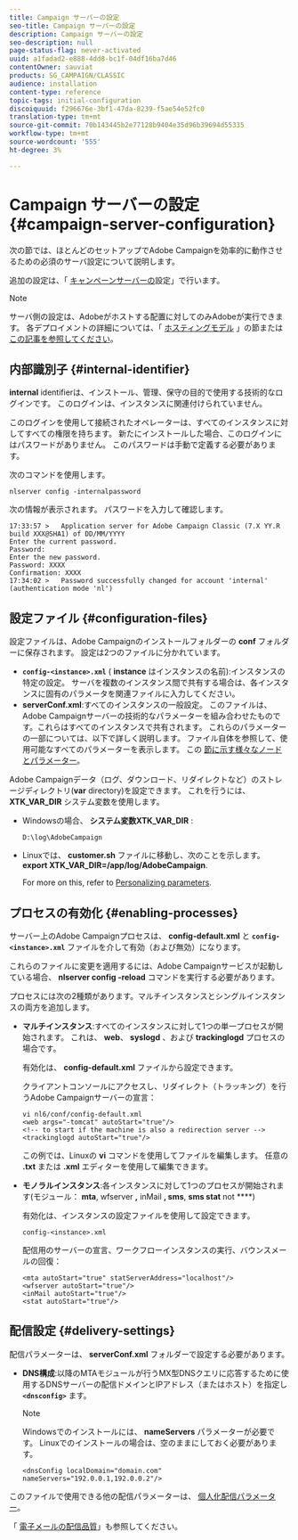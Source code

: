 ```yaml
---
title: Campaign サーバーの設定
seo-title: Campaign サーバーの設定
description: Campaign サーバーの設定
seo-description: null
page-status-flag: never-activated
uuid: a1fadad2-e888-4dd8-bc1f-04df16ba7d46
contentOwner: sauviat
products: SG_CAMPAIGN/CLASSIC
audience: installation
content-type: reference
topic-tags: initial-configuration
discoiquuid: f296676e-3bf1-47da-8239-f5ae54e52fc0
translation-type: tm+mt
source-git-commit: 70b143445b2e77128b9404e35d96b39694d55335
workflow-type: tm+mt
source-wordcount: '555'
ht-degree: 3%

---
```



# Campaign サーバーの設定{#campaign-server-configuration}

次の節では、ほとんどのセットアップでAdobe Campaignを効率的に動作させるための必須のサーバ設定について説明します。

追加の設定は、「 [キャンペーンサーバーの](../../installation/using/configuring-campaign-server.md)設定」で行います。

>[!NOTE]
>
>サーバ側の設定は、Adobeがホストする配置に対してのみAdobeが実行できます。 各デプロイメントの詳細については、「 [ホスティングモデル](../../installation/using/hosting-models.md) 」の節または [この記事を参照してください](https://helpx.adobe.com/jp/campaign/kb/acc-on-prem-vs-hosted.html)。

## 内部識別子 {#internal-identifier}

**internal** identifierは、インストール、管理、保守の目的で使用する技術的なログインです。 このログインは、インスタンスに関連付けられていません。

このログインを使用して接続されたオペレーターは、すべてのインスタンスに対してすべての権限を持ちます。 新たにインストールした場合、このログインにはパスワードがありません。 このパスワードは手動で定義する必要があります。

次のコマンドを使用します。

```
nlserver config -internalpassword
```

次の情報が表示されます。 パスワードを入力して確認します。

```
17:33:57 >   Application server for Adobe Campaign Classic (7.X YY.R build XXX@SHA1) of DD/MM/YYYY
Enter the current password.
Password:
Enter the new password.
Password: XXXX
Confirmation: XXXX
17:34:02 >   Password successfully changed for account 'internal' (authentication mode 'nl')
```

## 設定ファイル {#configuration-files}

設定ファイルは、Adobe Campaignのインストールフォルダーの **conf** フォルダーに保存されます。 設定は2つのファイルに分かれています。

* **`config-<instance>.xml`** ( **instance** はインスタンスの名前):インスタンスの特定の設定。 サーバを複数のインスタンス間で共有する場合は、各インスタンスに固有のパラメータを関連ファイルに入力してください。
* **serverConf.xml**:すべてのインスタンスの一般設定。 このファイルは、Adobe Campaignサーバーの技術的なパラメーターを組み合わせたものです。これらはすべてのインスタンスで共有されます。 これらのパラメーターの一部については、以下で詳しく説明します。 ファイル自体を参照して、使用可能なすべてのパラメーターを表示します。 この [節に示す様々なノードとパラメーター](../../installation/using/the-server-configuration-file.md)。

Adobe Campaignデータ（ログ、ダウンロード、リダイレクトなど）のストレージディレクトリ(**var** directory)を設定できます。 これを行うには、 **XTK_VAR_DIR** システム変数を使用します。

* Windowsの場合、 **システム変数XTK_VAR_DIR** :

   ```
   D:\log\AdobeCampaign
   ```

* Linuxでは、 **customer.sh** ファイルに移動し、次のことを示します。 **export XTK_VAR_DIR=/app/log/AdobeCampaign**.

   For more on this, refer to [Personalizing parameters](../../installation/using/installing-packages-with-linux.md#personalizing-parameters).

## プロセスの有効化 {#enabling-processes}

サーバー上のAdobe Campaignプロセスは、 **config-default.xml** と **`config-<instance>.xml`** ファイルを介して有効（および無効）になります。

これらのファイルに変更を適用するには、Adobe Campaignサービスが起動している場合、 **nlserver config -reload** コマンドを実行する必要があります。

プロセスには次の2種類があります。マルチインスタンスとシングルインスタンスの両方を追加します。

* **マルチインスタンス**:すべてのインスタンスに対して1つの単一プロセスが開始されます。 これは、 **web**、 **syslogd** 、および **trackinglogd** プロセスの場合です。

   有効化は、 **config-default.xml** ファイルから設定できます。

   クライアントコンソールにアクセスし、リダイレクト（トラッキング）を行うAdobe Campaignサーバーの宣言：

   ```
   vi nl6/conf/config-default.xml
   <web args="-tomcat" autoStart="true"/>  
   <!-- to start if the machine is also a redirection server -->  
   <trackinglogd autoStart="true"/>
   ```

   この例では、Linuxの **vi** コマンドを使用してファイルを編集します。 任意の **.txt** または **.xml** エディターを使用して編集できます。

* **モノラルインスタンス**:各インスタンスに対して1つのプロセスが開始されます(モジュール： **mta**, wfserver **,** inMail **, sms**, **sms stat** not ****)

   有効化は、インスタンスの設定ファイルを使用して設定できます。

   ```
   config-<instance>.xml
   ```

   配信用のサーバーの宣言、ワークフローインスタンスの実行、バウンスメールの回復：

   ```
   <mta autoStart="true" statServerAddress="localhost"/>
   <wfserver autoStart="true"/>  
   <inMail autoStart="true"/>
   <stat autoStart="true"/>
   ```

## 配信設定 {#delivery-settings}

配信パラメーターは、 **serverConf.xml** フォルダーで設定する必要があります。

* **DNS構成**:以降のMTAモジュールが行うMX型DNSクエリに応答するために使用するDNSサーバーの配信ドメインとIPアドレス（またはホスト）を指定し **`<dnsconfig>`** ます。

   >[!NOTE]
   >
   >Windowsでのインストールには、 **nameServers** パラメーターが必要です。 Linuxでのインストールの場合は、空のままにしておく必要があります。

   ```
   <dnsConfig localDomain="domain.com" nameServers="192.0.0.1,192.0.0.2"/>
   ```

このファイルで使用できる他の配信パラメーターは、 [個人化配信パラメーター](../../installation/using/configuring-campaign-server.md#personalizing-delivery-parameters)。

「 [電子メールの配信品質](../../installation/using/email-deliverability.md)」も参照してください。
